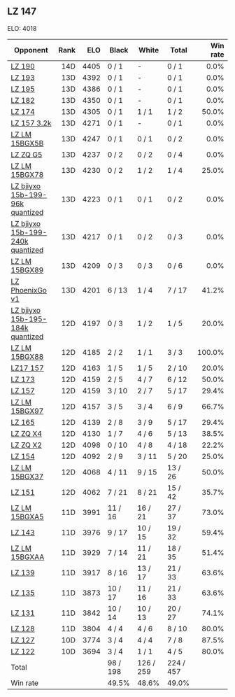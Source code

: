 ## LZ 147 ##

ELO: 4018

Opponent | Rank | ELO | Black | White | Total | Win rate
---------|-----:|----:|-------|-------|-------|-------:
[LZ 190](LZ%20190.md) | 14D | 4405 | 0 / 1 | - | 0 / 1 | 0.0%
[LZ 193](LZ%20193.md) | 13D | 4392 | 0 / 1 | - | 0 / 1 | 0.0%
[LZ 195](LZ%20195.md) | 13D | 4386 | 0 / 1 | - | 0 / 1 | 0.0%
[LZ 182](LZ%20182.md) | 13D | 4350 | 0 / 1 | - | 0 / 1 | 0.0%
[LZ 174](LZ%20174.md) | 13D | 4305 | 0 / 1 | 1 / 1 | 1 / 2 | 50.0%
[LZ 157 3.2k](LZ%20157%203.2k.md) | 13D | 4271 | 0 / 1 | - | 0 / 1 | 0.0%
[LZ LM 15BGX5B](LZ%20LM%2015BGX5B.md) | 13D | 4247 | 0 / 1 | 0 / 1 | 0 / 2 | 0.0%
[LZ ZQ G5](LZ%20ZQ%20G5.md) | 13D | 4237 | 0 / 2 | 0 / 2 | 0 / 4 | 0.0%
[LZ LM 15BGX78](LZ%20LM%2015BGX78.md) | 13D | 4230 | 0 / 2 | 1 / 2 | 1 / 4 | 25.0%
[LZ bjiyxo 15b-199-96k quantized](LZ%20bjiyxo%2015b-199-96k%20quantized.md) | 13D | 4223 | 0 / 1 | 0 / 1 | 0 / 2 | 0.0%
[LZ bjiyxo 15b-199-240k quantized](LZ%20bjiyxo%2015b-199-240k%20quantized.md) | 13D | 4217 | 0 / 1 | 0 / 2 | 0 / 3 | 0.0%
[LZ LM 15BGX89](LZ%20LM%2015BGX89.md) | 13D | 4209 | 0 / 3 | 0 / 3 | 0 / 6 | 0.0%
[LZ PhoenixGo v1](LZ%20PhoenixGo%20v1.md) | 13D | 4201 | 6 / 13 | 1 / 4 | 7 / 17 | 41.2%
[LZ bjiyxo 15b-195-184k quantized](LZ%20bjiyxo%2015b-195-184k%20quantized.md) | 12D | 4197 | 0 / 3 | 1 / 2 | 1 / 5 | 20.0%
[LZ LM 15BGX88](LZ%20LM%2015BGX88.md) | 12D | 4185 | 2 / 2 | 1 / 1 | 3 / 3 | 100.0%
[LZ17 157](LZ17%20157.md) | 12D | 4163 | 1 / 5 | 1 / 5 | 2 / 10 | 20.0%
[LZ 173](LZ%20173.md) | 12D | 4159 | 2 / 5 | 4 / 7 | 6 / 12 | 50.0%
[LZ 157](LZ%20157.md) | 12D | 4159 | 3 / 10 | 2 / 7 | 5 / 17 | 29.4%
[LZ LM 15BGX97](LZ%20LM%2015BGX97.md) | 12D | 4157 | 3 / 5 | 3 / 4 | 6 / 9 | 66.7%
[LZ 165](LZ%20165.md) | 12D | 4139 | 2 / 8 | 3 / 9 | 5 / 17 | 29.4%
[LZ ZQ X4](LZ%20ZQ%20X4.md) | 12D | 4130 | 1 / 7 | 4 / 6 | 5 / 13 | 38.5%
[LZ ZQ X2](LZ%20ZQ%20X2.md) | 12D | 4098 | 0 / 10 | 4 / 8 | 4 / 18 | 22.2%
[LZ 154](LZ%20154.md) | 12D | 4092 | 2 / 9 | 3 / 11 | 5 / 20 | 25.0%
[LZ LM 15BGX37](LZ%20LM%2015BGX37.md) | 12D | 4068 | 4 / 11 | 9 / 15 | 13 / 26 | 50.0%
[LZ 151](LZ%20151.md) | 12D | 4062 | 7 / 21 | 8 / 21 | 15 / 42 | 35.7%
[LZ LM 15BGXA5](LZ%20LM%2015BGXA5.md) | 11D | 3991 | 11 / 16 | 16 / 21 | 27 / 37 | 73.0%
[LZ 143](LZ%20143.md) | 11D | 3976 | 9 / 17 | 10 / 15 | 19 / 32 | 59.4%
[LZ LM 15BGXAA](LZ%20LM%2015BGXAA.md) | 11D | 3929 | 7 / 14 | 11 / 21 | 18 / 35 | 51.4%
[LZ 139](LZ%20139.md) | 11D | 3917 | 8 / 16 | 13 / 17 | 21 / 33 | 63.6%
[LZ 135](LZ%20135.md) | 11D | 3873 | 10 / 17 | 11 / 16 | 21 / 33 | 63.6%
[LZ 131](LZ%20131.md) | 11D | 3842 | 10 / 14 | 10 / 13 | 20 / 27 | 74.1%
[LZ 128](LZ%20128.md) | 11D | 3804 | 4 / 4 | 4 / 6 | 8 / 10 | 80.0%
[LZ 127](LZ%20127.md) | 10D | 3774 | 3 / 4 | 4 / 4 | 7 / 8 | 87.5%
[LZ 122](LZ%20122.md) | 10D | 3694 | 3 / 4 | 1 / 1 | 4 / 5 | 80.0%
Total | | | 98 / 198 | 126 / 259 | 224 / 457 | 
Win rate| | | 49.5% | 48.6% | 49.0% | 
